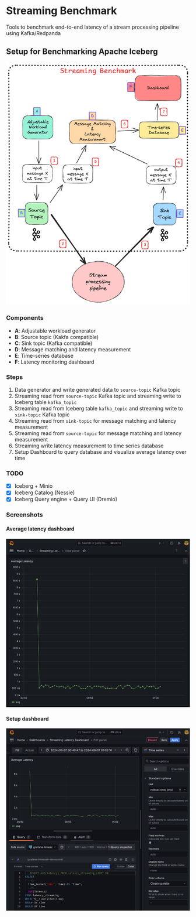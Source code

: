 # Streaming Benchmark

Tools to benchmark end-to-end latency of a stream processing pipeline using Kafka/Redpanda

## Setup for Benchmarking Apache Iceberg

![Overall Design](<images/Kafka end-to-end Latency Measuring Framework.excalidraw.png>)

### Components
- **A**: Adjustable workload generator
- **B**: Source topic (Kakfa compatible)
- **C**: Sink topic (Kafka compatible)
- **D**: Message matching and latency measurement
- **E**: Time-series database
- **F**: Latency monitoring dashboard

### Steps
1. Data generator and write generated data to `source-topic` Kafka topic
2. Streaming read from `source-topic` Kafka topic and streaming write to Iceberg table `kafka_topic`
3. Streaming read from Iceberg table `kafka_topic` and streaming write to `sink-topic` Kafka topic
4. Streaming read from `sink-topic` for message matching and latency measurement
5. Streaming read from `source-topic` for message matching and latency measurement
6. Streaming write latency measurement to time series database
7. Setup Dashboard to query database and visualize average latency over time

### TODO
- [x] Iceberg + Minio
- [x] Iceberg Catalog (Nessie)
- [x] Iceberg Query engine + Query UI (Dremio)

### Screenshots

#### Average latency dashboard
![AVG Latency Dashboard](images/grafana_streaming_latency_chart.png)

#### Setup dashboard
![Setup Dashboard using query](images/grafana_streaming_latency_chart_edit.png)
